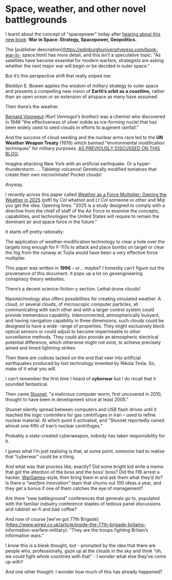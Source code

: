 # Space, weather, and other novel battlegrounds

I learnt about the concept of "spacepower" today after [hearing about this new
book](https://twitter.com/bleddb/status/1277889227070623744): **War in Space:
Strategy, Spacepower, Geopolitics.**

The [publisher description](https://edinburghuniversitypress.com/book-war-in-
space.html) has more detail, and this isn’t a speculative topic: "As
satellites have become essential for modern warfare, strategists are asking
whether the next major war will begin or be decided in outer space."

But it’s this perspective shift that really sniped me:

Bleddyn E. Bowen applies the wisdom of military strategy to outer space and
presents a compelling new vision of **Earth’s orbit as a coastline,** rather
than an open ocean or an extension of airspace as many have assumed.

Then there’s the weather.

[Bernard Vonnegut](http://www.atmos.albany.edu/daes/bvonn/bvonnegut.html)
_(Kurt Vonnegut’s brother)_ was a chemist who discovered in 1946 "the
effectiveness of silver iodide as ice-forming nuclei that has been widely used
to seed clouds in efforts to augment rainfall."

And the success of cloud seeding and the nuclear arms race led to the **UN
Weather Weapon Treaty** (1976) which banned "environmental modification
techniques" for military purposes. [AS PREVIOUSLY DISCUSSED ON THIS
BLOG:](/home/2011/01/12/hypnotism_act)

Imagine attacking New York with an artificial earthquake. Or a hyper-
thunderstorm. … Tabletop volcanos! Genetically modified tomatoes that create
their own microclimate! Pocket clouds!

Anyway.

I recently across this paper called [Weather as a Force Multiplier: Owning the
Weather in
2025](https://www.cftc.gov/sites/default/files/idc/groups/public/@lrfederalregister/documents/frcomment/08-004c002.pdf)
(pdf) by _Col_ whatnot and _Lt Col_ someone or other and _Maj_ you get the
idea. Opening lines: "2025 is a study designed to comply with a directive from
the chief of staff of the Air Force to examine the concepts, capabilities, and
technologies the United States will require to remain the dominant air and
space force in the future."

It starts off pretty rationally:

The application of weather-modification technology to clear a hole over the
targets long enough for F-117s to attack and place bombs on target or clear
the fog from the runway at Tuzla would have been a very effective force
multiplier.

This paper was written in **1996** – or… maybe? I honestly can’t figure out
the provenance of this document. It pops up a lot on geoengineering conspiracy
theory websites.

There’s a decent science-fiction-y section. Lethal drone clouds!

Nanotechnology also offers possibilities for creating simulated weather. A
cloud, or several clouds, of microscopic computer particles, all communicating
with each other and with a larger control system could provide tremendous
capability. Interconnected, atmospherically buoyant, and having navigation
capability in three dimensions, such clouds could be designed to have a wide-
range of properties. They might exclusively block optical sensors or could
adjust to become impermeable to other surveillance methods. They could also
provide an atmospheric electrical potential difference, which otherwise might
not exist, to achieve precisely aimed and timed lightning strikes

Then there are codices tacked on the end that veer into artificial earthquakes
produced by lost technology invented by Nikola Tesla. So, make of it what you
will.

I can’t remember the first time I heard of **cyberwar** but I do recall that
it sounded fantastical.

Then came [Stuxnet](https://en.wikipedia.org/wiki/Stuxnet), "a malicious
computer worm, first uncovered in 2010, thought to have been in development
since at least 2005."

Stuxnet silently spread between computers and USB flash drives until it
reached the logic controllers for gas centrifuges in Iran – used to refine
nuclear material. At which point it activated, and "Stuxnet reportedly ruined
almost one-fifth of Iran’s nuclear centrifuges."

Probably a state-created cyberweapon, nobody has taken responsibility for it.

I guess what I’m just realising is that, at some point, _someone_ had to
realise that “cyberwar” could be a thing.

And what was that process like, exactly? Did some bright kid write a memo that
got the attention of the boss and the boss’ boss? Did the FBI arrest a hacker,
[WarGames](https://www.wired.com/2008/07/ff-wargames/)-style, then bring them
in and ask them what they’d do? Is there a _“warfare innovation”_ team that
churns out 100 ideas a year, and they get a bonus if one of them catches the
eye of management?

Are there “new battleground” conferences that generals go to, populated with
the familiar indsutry conference staples of tedious panel discussions and
rubbish wi-fi and bad coffee?

And now of course [we’ve got 77th
Brigade](https://www.wired.co.uk/article/inside-the-77th-brigade-britains-
information-warfare-military): "They are the troops fighting Britain’s
information wars."

I _know_ this is a bleak thought, but - prompted by the idea that there are
people who, professionally, gaze up at the clouds in the sky and think “oh, we
could fight whole countries with that” - I wonder what else they’ve come up
with?

And one other thought: I wonder how much of this has already happened?
